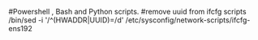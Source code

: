 #Powershell , Bash and Python scripts.
#remove uuid from ifcfg scripts
/bin/sed -i '/^(HWADDR|UUID)=/d' /etc/sysconfig/network-scripts/ifcfg-ens192
